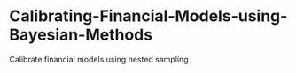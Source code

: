 # Calibrating-Financial-Models-using-Bayesian-Methods
Calibrate financial models using nested sampling
